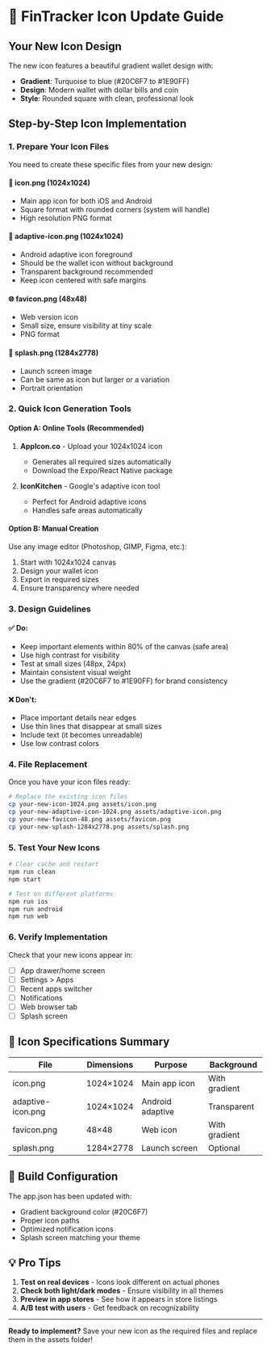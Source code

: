 # 🎨 FinTracker Icon Update Guide

## Your New Icon Design
The new icon features a beautiful gradient wallet design with:
- **Gradient**: Turquoise to blue (#20C6F7 to #1E90FF)
- **Design**: Modern wallet with dollar bills and coin
- **Style**: Rounded square with clean, professional look

## Step-by-Step Icon Implementation

### 1. **Prepare Your Icon Files**
You need to create these specific files from your new design:

#### 📱 **icon.png** (1024x1024)
- Main app icon for both iOS and Android
- Square format with rounded corners (system will handle)
- High resolution PNG format

#### 🤖 **adaptive-icon.png** (1024x1024) 
- Android adaptive icon foreground
- Should be the wallet icon without background
- Transparent background recommended
- Keep icon centered with safe margins

#### 🌐 **favicon.png** (48x48)
- Web version icon
- Small size, ensure visibility at tiny scale
- PNG format

#### 🚀 **splash.png** (1284x2778)
- Launch screen image
- Can be same as icon but larger or a variation
- Portrait orientation

### 2. **Quick Icon Generation Tools**

#### Option A: Online Tools (Recommended)
1. **AppIcon.co** - Upload your 1024x1024 icon
   - Generates all required sizes automatically
   - Download the Expo/React Native package

2. **IconKitchen** - Google's adaptive icon tool
   - Perfect for Android adaptive icons
   - Handles safe areas automatically

#### Option B: Manual Creation
Use any image editor (Photoshop, GIMP, Figma, etc.):
1. Start with 1024x1024 canvas
2. Design your wallet icon
3. Export in required sizes
4. Ensure transparency where needed

### 3. **Design Guidelines**

#### ✅ **Do:**
- Keep important elements within 80% of the canvas (safe area)
- Use high contrast for visibility
- Test at small sizes (48px, 24px)
- Maintain consistent visual weight
- Use the gradient (#20C6F7 to #1E90FF) for brand consistency

#### ❌ **Don't:**
- Place important details near edges
- Use thin lines that disappear at small sizes
- Include text (it becomes unreadable)
- Use low contrast colors

### 4. **File Replacement**
Once you have your icon files ready:

```bash
# Replace the existing icon files
cp your-new-icon-1024.png assets/icon.png
cp your-new-adaptive-icon-1024.png assets/adaptive-icon.png  
cp your-new-favicon-48.png assets/favicon.png
cp your-new-splash-1284x2778.png assets/splash.png
```

### 5. **Test Your New Icons**

```bash
# Clear cache and restart
npm run clean
npm start

# Test on different platforms
npm run ios
npm run android
npm run web
```

### 6. **Verify Implementation**
Check that your new icons appear in:
- [ ] App drawer/home screen
- [ ] Settings > Apps
- [ ] Recent apps switcher
- [ ] Notifications
- [ ] Web browser tab
- [ ] Splash screen

## 🎯 **Icon Specifications Summary**

| File | Dimensions | Purpose | Background |
|------|------------|---------|------------|
| icon.png | 1024×1024 | Main app icon | With gradient |
| adaptive-icon.png | 1024×1024 | Android adaptive | Transparent |
| favicon.png | 48×48 | Web icon | With gradient |
| splash.png | 1284×2778 | Launch screen | Optional |

## 🚀 **Build Configuration**
The app.json has been updated with:
- Gradient background color (#20C6F7)
- Proper icon paths
- Optimized notification icons
- Splash screen matching your theme

## 💡 **Pro Tips**
1. **Test on real devices** - Icons look different on actual phones
2. **Check both light/dark modes** - Ensure visibility in all themes
3. **Preview in app stores** - See how it appears in store listings
4. **A/B test with users** - Get feedback on recognizability

---

**Ready to implement?** Save your new icon as the required files and replace them in the assets folder!